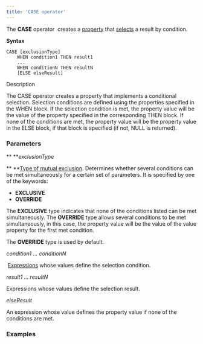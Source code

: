 ```yaml
---
title: 'CASE operator'
---
```


The **CASE** operator  creates a [property](Properties.md) that [selects](Selection_CASE_IF_MULTI_OVERRIDE_EXCLUSIVE.md) a result by condition.

**Syntax** 

    CASE [exclusionType]
        WHEN condition1 THEN result1
        ...
        WHEN conditionN THEN resultN
        [ELSE elseResult]

Description

The CASE operator creates a property that implements a conditional selection. Selection conditions are defined using the properties specified in the WHEN block. If the selection condition is met, the property value will be the value of the property specified in the corresponding THEN block. If none of the conditions are met, the property value will be the property value in the ELSE block, if that block is specified (if not, NULL is returned).

### Parameters

** ***exclusionType*

** **[Type of mutual exclusion](Selection_CASE_IF_MULTI_OVERRIDE_EXCLUSIVE.md#Selection(CASE,IF,MULTI,OVERRIDE,EXCLUSIVE)-exclusive). Determines whether several conditions can be met simultaneously for a certain set of parameters. It is specified by one of the keywords:

-   **EXCLUSIVE**
-   **OVERRIDE**

The **EXCLUSIVE** type indicates that none of the conditions listed can be met simultaneously. The **OVERRIDE** type allows several conditions to be met simultaneously, in this case, the property value will be the value of the value property for the first met condition. 

The **OVERRIDE** type is used by default.

*condition1 ... conditionN*

 [Expressions](Expression.md) whose values define the selection condition. 

*result1 ... resultN*

Expressions whose values define the selection result.

*elseResult*

An expression whose value defines the property value if none of the conditions are met.

  

### Examples

